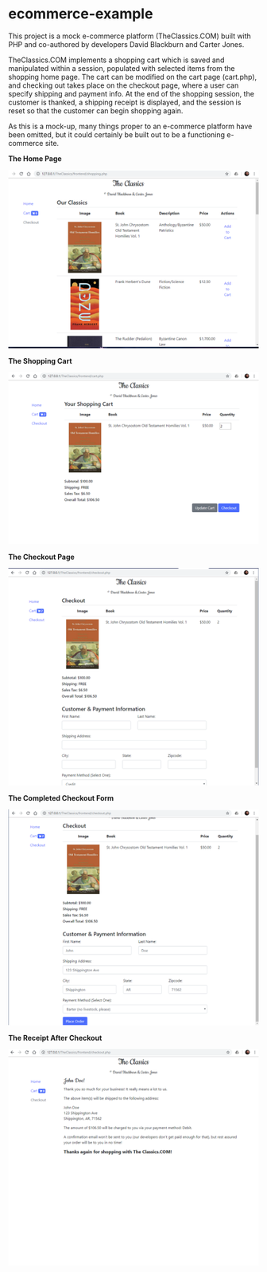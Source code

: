 # ecommerce-example

This project is a mock e-commerce platform (TheClassics.COM) built with PHP and co-authored by developers David Blackburn and Carter Jones.

TheClassics.COM implements a shopping cart which is saved and manipulated within a session, populated with selected items from the shopping home page. The cart can be modified on the cart page (cart.php), and checking out takes place on the checkout page, where a user can specify shipping and payment info. At the end of the shopping session, the customer is thanked, a shipping receipt is displayed, and the session is reset so that the customer can begin shopping again.

As this is a mock-up, many things proper to an e-commerce platform have been omitted, but it could certainly be built out to be a functioning e-commerce site.

<b>The Home Page</b>

![Home Page](screenshots/homepage.png)

<b>The Shopping Cart</b>

![Shopping Cart](screenshots/shoppingcart.png)

<b>The Checkout Page</b>

![Checkout Page](screenshots/checkout.png)

<b>The Completed Checkout Form</b>

![Completed Form](screenshots/checkoutform.png)

<b>The Receipt After Checkout</b>

![Receipt](screenshots/receipt.png)


